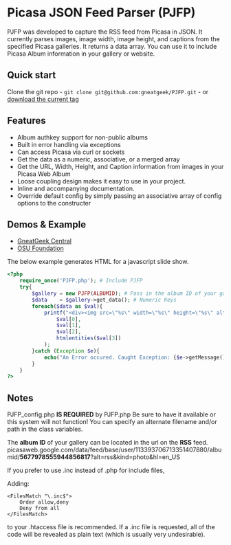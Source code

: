 # Picasa JSON Feed Parser (PJFP)

PJFP was developed to capture the RSS feed from Picasa in JSON. It currently parses images, image width, image height, and captions from the specified Picasa galleries. It returns a data array. You can use it to include Picasa Album information in your gallery or website.

## Quick start

Clone the git repo - `git clone git@github.com:gneatgeek/PJFP.git` - or [download the current tag](https://github.com/gneatgeek/PJFP/zipball/v1.5)

## Features

* Album authkey support for non-public albums
* Built in error handling via exceptions
* Can access Picasa via curl or sockets
* Get the data as a numeric, associative, or a merged array
* Get the URL, Width, Height, and Caption information from images in your Picasa Web Album
* Loose coupling design makes it easy to use in your project.
* Inline and accompanying documentation.
* Override default config by simply passing an associative array of config options to the constructer

## Demos & Example

* [GneatGeek Central](http://people.oregonstate.edu/~croninhr/)
* [OSU Foundation](http://osufoundation.org/fundraisingpriorities/facilities/lpsc/landing.htm)

The below example generates HTML for a javascript slide show.

<!-- language: lang-php -->

```php
<?php
	require_once('PJFP.php'); # Include PJFP
	try{
		$gallery = new PJFP(ALBUMID); # Pass in the album ID of your gallery
		$data    = $gallery->get_data(); # Numeric Keys
		foreach($data as $val){
			printf("<div><img src=\"%s\" width=\"%s\" height=\"%s\" alt=\"Gallery Photo\"><br><p>%s</p></div>\n",
				$val[0],
				$val[1],
				$val[2],
				htmlentities($val[3])
			);
		}catch (Exception $e){
			echo("An Error occured. Caught Exception: {$e->getMessage()}");
		}
	}
?>
```
## Notes

PJFP\_config.php __IS REQUIRED__ by PJFP.php
Be sure to have it available or this system will not function! You can specify an alternate filename and/or path in the class variables.

The __album ID__ of your gallery can be located in the url on the __RSS__ feed.   
picasaweb.google.com/data/feed/base/user/113393706713351407880/albumid/__5677978555944856817__?alt=rss&kind=photo&hl=en_US

If you prefer to use .inc instead of .php for include files,

Adding: 

    <FilesMatch "\.inc$">
        Order allow,deny  
        Deny from all  
    </FilesMatch>

to your .htaccess file is recommended.
If a .inc file is requested, all of the code will be revealed as plain text (which is usually very undesirable).
